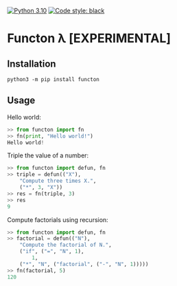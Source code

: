 [![Python 3.10](https://img.shields.io/badge/python-3.10-blue.svg)](https://www.python.org/downloads/release/python-3100/)
[![Code style: black](https://img.shields.io/badge/code%20style-black-000000.svg)](https://github.com/ambv/black)

# Functon λ [EXPERIMENTAL]

## Installation

```
python3 -m pip install functon
```

## Usage
Hello world:

```python
>> from functon import fn
>> fn(print, "Hello world!")
Hello world!
```


Triple the value of a number:

```python
>> from functon import defun, fn
>> triple = defun(("X"),
    "Compute three times X.",
    ("*", 3, "X"))
>> res = fn(triple, 3)
>> res
9
```

Compute factorials using recursion:

```python
>> from functon import defun, fn
>> factorial = defun(("N"),
    "Compute the factorial of N.",
    ("if", ("=", "N", 1),
        1,
    ("*", "N", ("factorial", ("-", "N", 1)))))
>> fn(factorial, 5) 
120
```